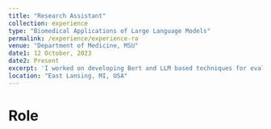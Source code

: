 ```yaml
---
title: "Research Assistant"
collection: experience
type: "Biomedical Applications of Large Language Models"
permalink: /experience/experience-ra
venue: "Department of Medicine, MSU"
date1: 12 October, 2023
date2: Present
excerpt: 'I worked on developing Bert and LLM based techniques for evaluating medical student patient notes and adressing bias in clinical director comments.'
location: "East Lansing, MI, USA"
---
```


# Role

<!-- 
Heading 1
======

Heading 2
======

Heading 3
====== -->

